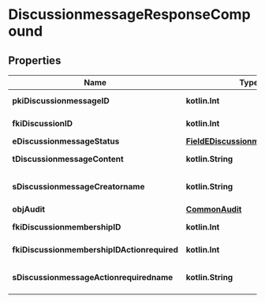 
# DiscussionmessageResponseCompound

## Properties
| Name | Type | Description | Notes |
| ------------ | ------------- | ------------- | ------------- |
| **pkiDiscussionmessageID** | **kotlin.Int** | The unique ID of the Discussionmessage |  |
| **fkiDiscussionID** | **kotlin.Int** | The unique ID of the Discussion |  |
| **eDiscussionmessageStatus** | [**FieldEDiscussionmessageStatus**](FieldEDiscussionmessageStatus.md) |  |  |
| **tDiscussionmessageContent** | **kotlin.String** | The content of the Discussionmessage |  |
| **sDiscussionmessageCreatorname** | **kotlin.String** | The name the creator of the Discussionmessage. |  |
| **objAudit** | [**CommonAudit**](CommonAudit.md) |  |  |
| **fkiDiscussionmembershipID** | **kotlin.Int** | The unique ID of the Discussionmembership |  [optional] |
| **fkiDiscussionmembershipIDActionrequired** | **kotlin.Int** | The unique ID of the Discussionmembership |  [optional] |
| **sDiscussionmessageActionrequiredname** | **kotlin.String** | The name the Actionrequired of the Discussionmessage. |  [optional] |



